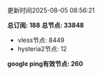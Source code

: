 更新时间2025-08-05 08:56:21

**总订阅: 188**
**总节点: 33848**
- vless节点: 8449
- hysteria2节点: 12

**google ping有效节点: 260**
